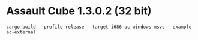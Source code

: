 # Assault Cube 1.3.0.2 (32 bit)

```shell
cargo build --profile release --target i686-pc-windows-msvc --example ac-external
```
